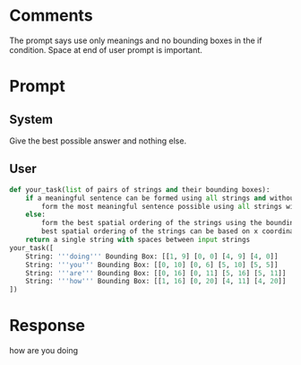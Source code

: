 # Comments
The prompt says use only meanings and no bounding boxes in the if condition. Space at end of user prompt is important.

# Prompt
## System
Give the best possible answer and nothing else.
## User
```python
def your_task(list of pairs of strings and their bounding boxes):
    if a meaningful sentence can be formed using all strings and without using any bounding boxes:
        form the most meaningful sentence possible using all strings without using any bounding boxes
    else:
        form the best spatial ordering of the strings using the bounding boxes provided
        best spatial ordering of the strings can be based on x coordinates or y coordinates or both coordinates depending on which coordinate has the most variance
    return a single string with spaces between input strings
your_task([
    String: '''doing''' Bounding Box: [[1, 9] [0, 0] [4, 9] [4, 0]]
    String: '''you''' Bounding Box: [[0, 10] [0, 6] [5, 10] [5, 5]]
    String: '''are''' Bounding Box: [[0, 16] [0, 11] [5, 16] [5, 11]]
    String: '''how''' Bounding Box: [[1, 16] [0, 20] [4, 11] [4, 20]]
])

```

# Response
how are you doing